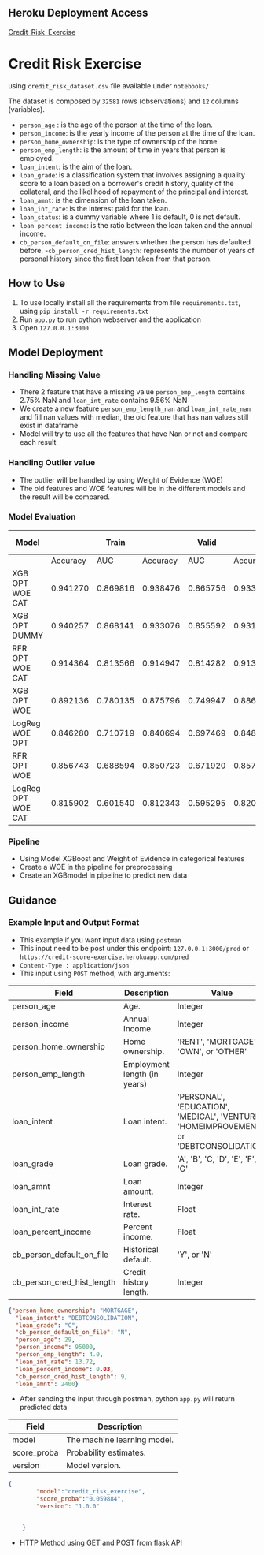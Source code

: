 ## Heroku Deployment Access

[Credit_Risk_Exercise](https://credit-score-exercise.herokuapp.com/)

# Credit Risk Exercise

using `credit_risk_dataset.csv` file available under `notebooks/`

The dataset is composed by `32581` rows (observations) and `12` columns (variables).

- `person_age` : is the age of the person at the time of the loan.
- `person_income`: is the yearly income of the person at the time of the loan.
- `person_home_ownership`: is the type of ownership of the home.
- `person_emp_length`: is the amount of time in years that person is employed.
- `loan_intent`: is the aim of the loan.
- `loan_grade`: is a classification system that involves assigning a quality score to a loan based on a borrower's credit history, quality of the collateral, and the likelihood of repayment of the principal and interest.
- `loan_amnt`: is the dimension of the loan taken.
- `loan_int_rate`: is the interest paid for the loan.
- `loan_status`: is a dummy variable where 1 is default, 0 is not default.
- `loan_percent_income`: is the ratio between the loan taken and the annual income.
- `cb_person_default_on_file`: answers whether the person has defaulted before.
-`cb_person_cred_hist_length`: represents the number of years of personal history since the first loan taken from that person.

## How to Use

1. To use locally install all the requirements from file `requirements.txt`, using `pip install -r requirements.txt`
2. Run `app.py` to run python webserver and the application
3. Open `127.0.0.1:3000`

## Model Deployment

### Handling Missing Value
- There 2 feature that have a missing value `person_emp_length` contains 2.75% NaN and `loan_int_rate` contains 9.56% NaN
- We create a new feature `person_emp_length_nan` and	`loan_int_rate_nan` and fill nan values with median, the old feature that has nan values still exist in dataframe
- Model will try to use all the features that have Nan or not and compare each result

### Handling Outlier value
- The outlier will be handled by using Weight of Evidence (WOE)
- The old features and WOE features will be in the different models and the result will be compared.

### Model Evaluation

| Model || Train || Valid|| Holdout Sample|
| --- | --- | --- |--- | --- | --- | --- |
||Accuracy	|AUC	|Accuracy|	AUC|	Accuracy|	AUC|
|XGB OPT WOE CAT	|0.941270|	0.869816|	0.938476|	0.865756|	0.933045|	0.852295|
|XGB OPT DUMMY	|0.940257|	0.868141|	0.933076|	0.855592|	0.931348	|0.851468|
|RFR OPT WOE CAT|	0.914364	|0.813566	|0.914947	|0.814282|	0.913453|	0.809761|
|XGB OPT WOE	|0.892136	|0.780135|	0.875796|	0.749947|	0.886301|	0.767530|
|LogReg WOE OPT	|0.846280	|0.710719|	0.840694|	0.697469|	0.848504|	0.710803|
|RFR OPT WOE	|0.856743|	0.688594|	0.850723|	0.671920|	0.857143|	0.684250|
|LogReg OPT WOE CAT	|0.815902|	0.601540|	0.812343|	0.595295|	0.820734|	0.606344|

### Pipeline
- Using Model XGBoost and Weight of Evidence in categorical features
- Create a WOE in the pipeline for preprocessing
- Create an XGBmodel in pipeline to predict new data

## Guidance

### Example Input and Output Format
- This example if you want input data using `postman`
- This input need to be post under this endpoint:
`127.0.0.1:3000/pred` or `https://credit-score-exercise.herokuapp.com/pred`
- `Content-Type : application/json`
- This input using `POST` method, with arguments:

|Field|	Description|	Value|
| --- | --- | --- |
|person_age	|Age.	|Integer|
|person_income	|Annual Income.|	Integer|
|person_home_ownership	|Home ownership.	|'RENT', 'MORTGAGE', 'OWN', or 'OTHER'|
|person_emp_length|	Employment length (in years)	|Integer|
|loan_intent	|Loan intent.|	'PERSONAL', 'EDUCATION', 'MEDICAL', 'VENTURE', 'HOMEIMPROVEMENT', or 'DEBTCONSOLIDATION'|
|loan_grade|	Loan grade.|	'A', 'B', 'C, 'D', 'E', 'F', or 'G'|
|loan_amnt|	Loan amount.|	Integer|
|loan_int_rate|	Interest rate.	|Float|
|loan_percent_income	|Percent income.|	Float|
|cb_person_default_on_file	|Historical default.|	'Y', or 'N'|
|cb_person_cred_hist_length	|Credit history length.	|Integer|

```json
{"person_home_ownership": "MORTGAGE",
  "loan_intent": "DEBTCONSOLIDATION",
  "loan_grade": "C",
  "cb_person_default_on_file": "N",
  "person_age": 29,
  "person_income": 95000,
  "person_emp_length": 4.0,
  "loan_int_rate": 13.72,
  "loan_percent_income": 0.03,
  "cb_person_cred_hist_length": 9,
  "loan_amnt": 2400}
```
-  After sending the input through postman, python `app.py` will return predicted data

|Field|	Description|
| --- | --- |
|model	|The machine learning model.|
|score_proba	|Probability estimates.|
|version|	Model version.|

```json
{
        "model":"credit_risk_exercise",
        "score_proba":"0.059884",
        "version": "1.0.0"


    }
```
- HTTP Method using GET and POST from flask API
